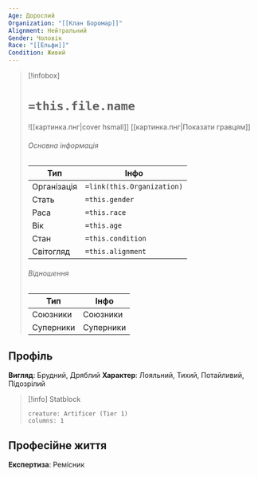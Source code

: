 ```yaml
---
Age: Дорослий
Organization: "[[Клан Боромар]]"
Alignment: Нейтральний
Gender: Чоловік
Race: "[[Ельфи]]"
Condition: Живий
---
```

> [!infobox]
> # `=this.file.name`
> ![[картинка.пнг|cover hsmall]]
> [[картинка.пнг|Показати гравцям]]
> ###### Основна інформація
> Тип | Інфо |
> ---|---|
> Організація | `=link(this.Organization)` |
> Стать | `=this.gender` |
> Раса | `=this.race` |
> Вік | `=this.age` |
> Стан | `=this.condition` |
> Світогляд | `=this.alignment` |
> ###### Відношення
> Тип | Інфо |
> ---|---|
> Союзники | Союзники |
> Суперники | Суперники |

## Профіль
**Вигляд**: Брудний, Дряблий
**Характер**: Лояльний, Тихий, Потайливий, Підозрілий
> [!info] Statblock
> ```statblock
> creature: Artificer (Tier 1)
> columns: 1
> ```

## Професійне життя
**Експертиза**: Ремісник